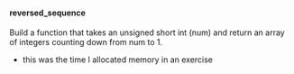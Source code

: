 #### reversed_sequence

Build a function that takes an unsigned short int (num) and return an array of integers counting down from num to 1.

- this was the time I allocated memory in an exercise

